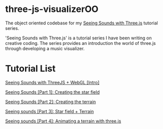 # three-js-visualizerOO
The object oriented codebase for my <a href="Seeing Sounds with Three.js">Seeing Sounds with Three.js</a> tutorial series.

'Seeing Sounds with Three.js' is a tutorial series I have been writing on creative coding. The series provides an introduction the world of three.js through developing a music visualizer. 

# Tutorial List

<a href="http://www.graemefulton.com/writings/post/seeing-sounds-with-threejs-webgl-intro">Seeing Sounds with ThreeJS + WebGL [Intro]</a>

<a href="http://www.graemefulton.com/writings/post/seeing-sounds-part-1-creating-the-star-field">Seeing Sounds [Part 1]: Creating the star field</a>

<a href="http://www.graemefulton.com/writings/post/seeing-sounds-part-2-creating-the-terrain">Seeing Sounds [Part 2]: Creating the terrain</a>

<a href="http://www.graemefulton.com/writings/post/seeing-sounds-part-3-star-field-terrain">Seeing sounds [Part 3]: Star field + Terrain</a>

<a href="http://www.graemefulton.com/writings/post/seeing-sounds-part-4-animating-a-terrain-with-threejs">Seeing sounds [Part 4]: Animating a terrain with three.js</a>
